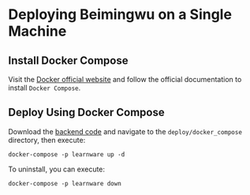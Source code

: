 # Deploying Beimingwu on a Single Machine

## Install Docker Compose
Visit the [Docker official website](https://docs.docker.com/compose/install/#installing-compose) and follow the official documentation to install `Docker Compose`.

## Deploy Using Docker Compose

Download the [backend code](https://github.com/Learnware-LAMDA/Beiming-System.git) and navigate to the `deploy/docker_compose` directory, then execute:

```shell
docker-compose -p learnware up -d
```

To uninstall, you can execute:

```shell
docker-compose -p learnware down
```
